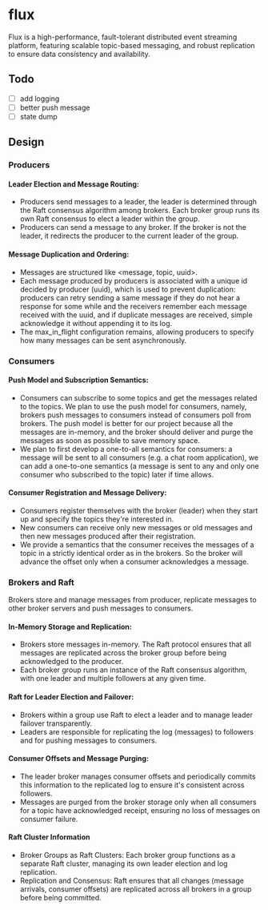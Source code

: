 # flux
Flux is a high-performance, fault-tolerant distributed event streaming platform, featuring scalable topic-based messaging, and robust replication to ensure data consistency and availability.

## Todo
-[ ] add logging
-[ ] better push message
-[ ] state dump

## Design

### Producers

#### Leader Election and Message Routing:

- Producers send messages to a leader, the leader is determined through the Raft consensus algorithm among brokers. Each broker group runs its own Raft consensus to elect a leader within the group.
- Producers can send a message to any broker. If the broker is not the leader, it redirects the producer to the current leader of the group.

#### Message Duplication and Ordering:

- Messages are structured like <message, topic, uuid>.
- Each message produced by producers is associated with a unique id decided by producer (uuid), which is used to prevent duplication: producers can retry sending a same message if they do not hear a response for some while and the receivers remember each message received with the uuid, and if duplicate messages are received, simple acknowledge it without appending it to its log.
- The max_in_flight configuration remains, allowing producers to specify how many messages can be sent asynchronously.


### Consumers

#### Push Model and Subscription Semantics:

- Consumers can subscribe to some topics and get the messages related to the topics. We plan to use the push model for consumers, namely, brokers push messages to consumers instead of consumers poll from brokers. The push model is better for our project because all the messages are in-memory, and the broker should deliver and purge the messages as soon as possible to save memory space.
- We plan to first develop a one-to-all semantics for consumers: a message will be sent to all consumers (e.g. a chat room application), we can add a one-to-one semantics (a message is sent to any and only one consumer who subscribed to the topic) later if time allows.

#### Consumer Registration and Message Delivery:

- Consumers register themselves with the broker (leader) when they start up and specify the topics they're interested in.
- New consumers can receive only new messages or old messages and then new messages produced after their registration.
- We provide a semantics that the consumer receives the messages of a topic in a strictly identical order as in the brokers. So the broker will advance the offset only when a consumer acknowledges a message.

### Brokers and Raft

Brokers store and manage messages from producer, replicate messages to other broker servers and push messages to consumers.

#### In-Memory Storage and Replication:

- Brokers store messages in-memory. The Raft protocol ensures that all messages are replicated across the broker group before being acknowledged to the producer.
- Each broker group runs an instance of the Raft consensus algorithm, with one leader and multiple followers at any given time.

#### Raft for Leader Election and Failover:

- Brokers within a group use Raft to elect a leader and to manage leader failover transparently.
- Leaders are responsible for replicating the log (messages) to followers and for pushing messages to consumers.

#### Consumer Offsets and Message Purging:

- The leader broker manages consumer offsets and periodically commits this information to the replicated log to ensure it's consistent across followers.
- Messages are purged from the broker storage only when all consumers for a topic have acknowledged receipt, ensuring no loss of messages on consumer failure.

#### Raft Cluster Information

- Broker Groups as Raft Clusters: Each broker group functions as a separate Raft cluster, managing its own leader election and log replication.
- Replication and Consensus: Raft ensures that all changes (message arrivals, consumer offsets) are replicated across all brokers in a group before being committed.
